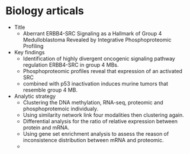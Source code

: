 # Biology articals
* Title 
  * Aberrant ERBB4-SRC Signaling as a Hallmark of Group 4 Medulloblastoma Revealed by Integrative Phosphoproteomic Profiling
* Key findings
  * Identification of highly divergent oncogenic signaling pathway regulation ERBB4-SRC in group 4 MBs.
  * Phosphoproteomic profiles reveal that expression of an activated SRC
  * combined with p53 inactivation induces murine tumors that resemble group 4 MB.
* Analytic strategy
  * Clustering the DNA methylation, RNA-seq, proteomic and phosphoprotemoic individualy.
  * Using similarity network link four modalities then clustering again.
  * Differential analysis for the ratio of relative expression between protein and mRNA.
  * Using gene set enrichment analysis to assess the reason of inconsistence distribution between mRNA and proteomic.
  * 



